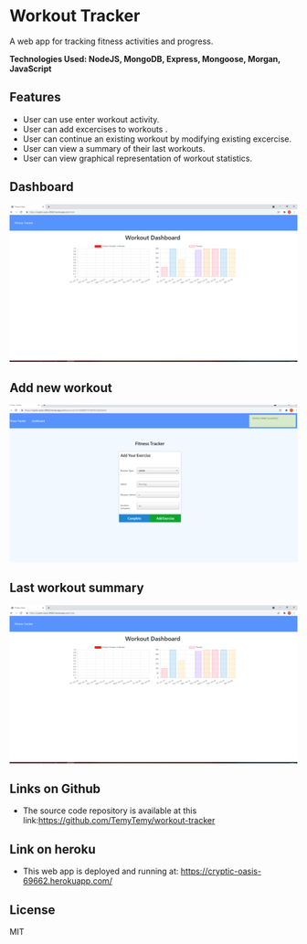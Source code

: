 # Workout Tracker
A web app for tracking fitness activities and progress.

**Technologies Used: NodeJS, MongoDB, Express, Mongoose, Morgan, JavaScript**

## Features

- User can use enter workout activity.
- User can add excercises to workouts .
- User can continue an existing workout by modifying existing excercise.
- User can view a summary of their last workouts.
- User can view graphical representation of workout statistics.


## Dashboard
 ![alt text](https://github.com/TemyTemy/workout-tracker/blob/main/Assets/dashboard.PNG)

## Add new workout
 ![alt text](https://github.com/TemyTemy/workout-tracker/blob/main/Assets/add-workout.PNG)

 ## Last workout summary
 ![alt text](https://github.com/TemyTemy/workout-tracker/blob/main/Assets/dashboard.PNG)

## Links on Github

- The source code repository is available at this link:https://github.com/TemyTemy/workout-tracker

## Link on heroku
- This web app is deployed and running at: https://cryptic-oasis-69662.herokuapp.com/

## License
MIT